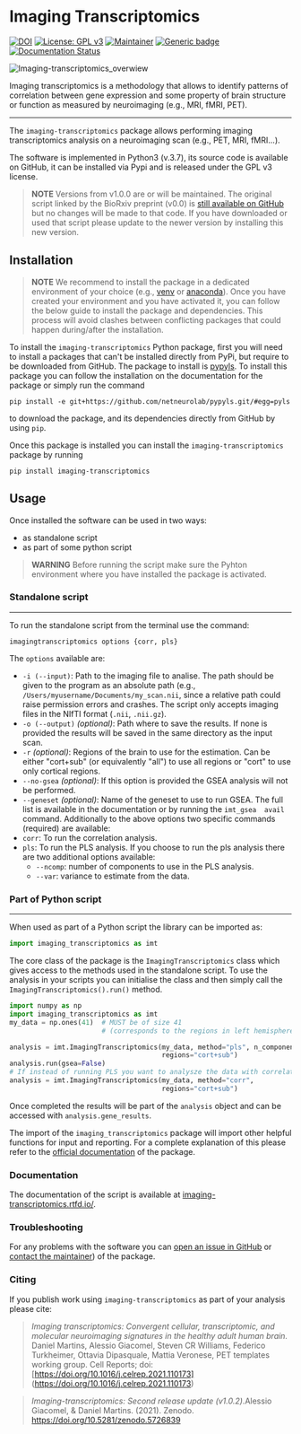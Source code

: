 # Imaging Transcriptomics

[![DOI](https://zenodo.org/badge/DOI/10.5281/zenodo.5726839.svg)](https://doi.org/10.5281/zenodo.5726839)
[![License: GPL v3](https://img.shields.io/badge/License-GPLv3-blue.svg)](https://www.gnu.org/licenses/gpl-3.0)
[![Maintainer](https://img.shields.io/badge/maintainer-alegiac95-blue)](https://github.com/alegiac95)
[![Generic badge](https://img.shields.io/badge/python->=3.6-blue.svg)](https://www.python.org/doc/versions/)
[![Documentation Status](https://readthedocs.org/projects/imaging-transcriptomics/badge/?version=latest)](https://imaging-transcriptomics.readthedocs.io/en/latest/?badge=latest)


![Imaging-transcriptomics_overwiew](https://raw.githubusercontent.com/alegiac95/imt/main/.github/images/imaging_transcriptomics.png
 "Overview of the imaging 
transcriptomics methodology")

Imaging transcriptomics is a methodology that allows to identify patterns of correlation between gene expression and some
property of brain structure or function as measured by neuroimaging (e.g., MRI, fMRI, PET).

---

The `imaging-transcriptomics` package allows performing imaging transcriptomics analysis on a neuroimaging scan 
(e.g., PET, MRI, fMRI...). 

The software is implemented in Python3 (v.3.7), its source code is available on GitHub, it can be installed via Pypi and
is released under the GPL v3 license. 



> **NOTE** Versions from v1.0.0 are or will be maintained. The original script linked by the BioRxiv preprint (v0.0) is 
> [still available on GitHub](https://github.com/alegiac95/Imaging_Transcriptomics_preprint) but no changes will be made to that code. If you have downloaded or used that script please 
> update to the newer version by installing this new version.

## Installation

> **NOTE** We recommend to install the package in a dedicated environment of your choice 
> (e.g., [venv](https://docs.python.org/3/library/venv.html) or [anaconda](https://conda.io/projects/conda/en/latest/user-guide/tasks/manage-environments.html)). Once you have created your environment and you
> have activated it, you can follow the below guide to install the package and dependencies. This process will avoid 
> clashes between conflicting packages that could happen during/after the installation.

To install the `imaging-transcriptomics` Python package, first you will need to install a packages that can't be installed directly from PyPi, but require to be downloaded from GitHub.
The  package to install is [pypyls](https://github.com/netneurolab/pypyls). To install this package you can follow the installation on the documentation for the package or simply run the command
```shell
pip install -e git+https://github.com/netneurolab/pypyls.git/#egg=pyls
```
to download the package, and its dependencies directly from GitHub by using `pip`.

Once this package is installed you can install the `imaging-transcriptomics` package by running
```shell
pip install imaging-transcriptomics
```


## Usage


Once installed the software can be used in two ways:
- as standalone script
- as part of some python script

> **WARNING** Before running the script make sure the Pyhton environment where you have installed the package is activated.


### Standalone script
---
To run the standalone script from the terminal use the command:
```shell
imagingtranscriptomics options {corr, pls}
```

The `options` available are:
- `-i (--input)`: Path to the imaging file to analise. The path should be given to the program as an absolute path (e.g., `/Users/myusername/Documents/my_scan.nii`, since a relative path could raise permission errors and crashes. The script only accepts imaging files in the NIfTI format (`.nii`, `.nii.gz`).
- `-o (--output)` *(optional)*: Path where to save the results. If none is provided the results will be saved in the same directory as the input scan.
- `-r` *(optional)*: Regions of the brain to use for the estimation. Can be either "cort+sub" (or equivalently "all") to use all regions or "cort" to use only cortical regions.
- `--no-gsea` *(optional)*: If this option is provided the GSEA analysis will not be performed.
- `--geneset` *(optional)*: Name of the geneset to use to run GSEA. The 
  full list is available in the documentation or by running the `imt_gsea 
  avail` command.
Additionally to the above options two specific commands (required) are available:
- `corr`: To run the correlation analysis.
- `pls`: To run the PLS analysis. If you choose to run the pls analysis 
  there are two additional options available:
  - `--ncomp`: number of components to use in the PLS analysis.
  - `--var`: variance to estimate from the data.

### Part of Python script

---
When used as part of a Python script the library can be imported as:
```python
import imaging_transcriptomics as imt
```

The core class of the package is the `ImagingTranscriptomics` class which  gives access to the methods used in the standalone script.
To use the analysis in your scripts you can initialise the class and then simply call the `ImagingTranscriptomics().run()` method.

```python
import numpy as np
import imaging_transcriptomics as imt
my_data = np.ones(41)  # MUST be of size 41 
                       # (corresponds to the regions in left hemisphere of the DK atlas)

analysis = imt.ImagingTranscriptomics(my_data, method="pls", n_components=1,
                                      regions="cort+sub")
analysis.run(gsea=False)
# If instead of running PLS you want to analysze the data with correlation you can run the analysis with:
analysis = imt.ImagingTranscriptomics(my_data, method="corr", 
                                      regions="cort+sub")
```

Once completed the results will be part of the `analysis` object and can be accessed with `analysis.gene_results`.

The import of the `imaging_transcriptomics` package will import other helpful functions for input and reporting. For a complete explanation of this please refer to the [official documentation](https://imaging-transcriptomics.readthedocs.io/en/latest/) of the package.


### Documentation

The documentation of the script is available at [imaging-transcriptomics.rtfd.io/](https://imaging-transcriptomics.rtfd.io/en/latest/). 

### Troubleshooting

For any problems with the software you can [open an issue in GitHub](https://github.com/alegiac95/Imaging-transcriptomics/issues) or [contact the maintainer](mailto:alessio.giacomel@kcl.ac.uk)) of the package.

### Citing

If you publish work using `imaging-transcriptomics` as part of your analysis please cite:

>*Imaging transcriptomics: Convergent cellular, transcriptomic, and 
> molecular neuroimaging signatures in the healthy adult human brain.* 
> Daniel Martins, Alessio Giacomel, Steven CR Williams, Federico Turkheimer,
> Ottavia Dipasquale, Mattia Veronese, PET templates working group. Cell 
> Reports; doi: [https://doi.org/10.1016/j.celrep.2021.110173]
> (https://doi.org/10.1016/j.celrep.2021.110173)


>*Imaging-transcriptomics: Second release update (v1.0.2)*.Alessio Giacomel, & Daniel Martins. (2021). Zenodo. https://doi.org/10.5281/zenodo.5726839
